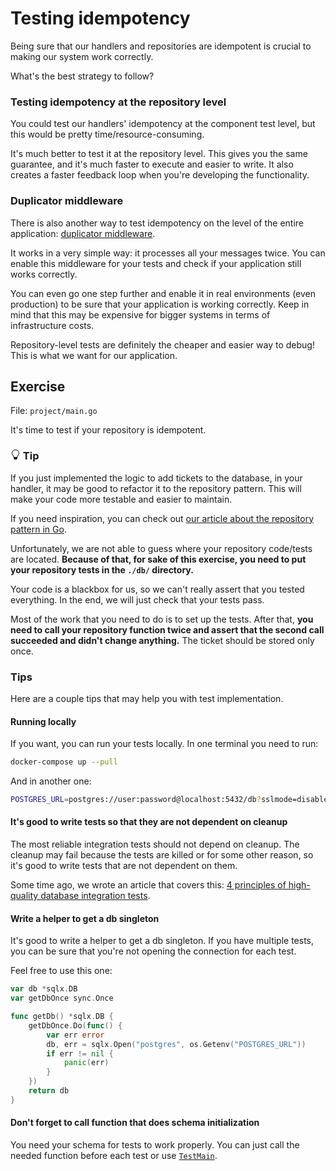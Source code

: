 # Testing idempotency

Being sure that our handlers and repositories are idempotent is crucial to making our system work correctly.

What's the best strategy to follow?

### Testing idempotency at the repository level

You could test our handlers' idempotency at the component test level, but this would be pretty time/resource-consuming.

It's much better to test it at the repository level. This gives you the same guarantee, and it's much faster to execute and easier to write.
It also creates a faster feedback loop when you're developing the functionality.

### Duplicator middleware

There is also another way to test idempotency on the level of the entire application: [duplicator middleware](https://watermill.io/docs/middlewares/#duplicator).

It works in a very simple way: it processes all your messages twice.
You can enable this middleware for your tests and check if your application still works correctly.

You can even go one step further and enable it in real environments (even production) to be sure that your application is working correctly.
Keep in mind that this may be expensive for bigger systems in terms of infrastructure costs.

Repository-level tests are definitely the cheaper and easier way to debug!
This is what we want for our application.

## Exercise

File: `project/main.go`

It's time to test if your repository is idempotent.


<div class="alert alert-dismissible bg-light-primary d-flex flex-column flex-sm-row p-7 mb-10">
    <div class="d-flex flex-column">
        <h3 class="mb-5 text-dark">
			<svg xmlns="http://www.w3.org/2000/svg" width="16" height="16" fill="currentColor" class="bi bi-lightbulb text-primary" viewBox="0 0 16 16">
			  <path d="M2 6a6 6 0 1 1 10.174 4.31c-.203.196-.359.4-.453.619l-.762 1.769A.5.5 0 0 1 10.5 13a.5.5 0 0 1 0 1 .5.5 0 0 1 0 1l-.224.447a1 1 0 0 1-.894.553H6.618a1 1 0 0 1-.894-.553L5.5 15a.5.5 0 0 1 0-1 .5.5 0 0 1 0-1 .5.5 0 0 1-.46-.302l-.761-1.77a1.964 1.964 0 0 0-.453-.618A5.984 5.984 0 0 1 2 6zm6-5a5 5 0 0 0-3.479 8.592c.263.254.514.564.676.941L5.83 12h4.342l.632-1.467c.162-.377.413-.687.676-.941A5 5 0 0 0 8 1z"/>
			</svg>
			Tip
		</h3>
        <span>

If you just implemented the logic to add tickets to the database, in your handler, it may be good to refactor it to the repository pattern.
This will make your code more testable and easier to maintain.

If you need inspiration, you can check out [our article about the repository pattern in Go](https://threedots.tech/post/repository-pattern-in-go/).

</span>
	</div>
	</div>

Unfortunately, we are not able to guess where your repository code/tests are located.
**Because of that, for sake of this exercise, you need to put your repository tests in the `./db/` directory.**

Your code is a blackbox for us, so we can't really assert that you tested everything. 
In the end, we will just check that your tests pass.

Most of the work that you need to do is to set up the tests.
After that, **you need to call your repository function twice and assert that the second call succeeded and didn't change anything.**
The ticket should be stored only once. 

### Tips

Here are a couple tips that may help you with test implementation.

#### Running locally

If you want, you can run your tests locally. In one terminal you need to run:

```bash
docker-compose up --pull
```

And in another one:

```bash
POSTGRES_URL=postgres://user:password@localhost:5432/db?sslmode=disable go test ./db/ -v
```

#### It's good to write tests so that they are not dependent on cleanup

The most reliable integration tests should not depend on cleanup.
The cleanup may fail because the tests are killed or for some other reason, so 
it's good to write tests that are not dependent on them.

Some time ago, we wrote an article that covers this: [4 principles of high-quality database integration tests](https://threedots.tech/post/database-integration-testing/).

#### Write a helper to get a db singleton

It's good to write a helper to get a db singleton.
If you have multiple tests, you can be sure that you're not opening the connection for each test.

Feel free to use this one:

```go
var db *sqlx.DB
var getDbOnce sync.Once

func getDb() *sqlx.DB {
	getDbOnce.Do(func() {
		var err error
		db, err = sqlx.Open("postgres", os.Getenv("POSTGRES_URL"))
		if err != nil {
			panic(err)
		}
	})
	return db
}
```

#### Don't forget to call function that does schema initialization

You need your schema for tests to work properly. You can just call the needed function before each test or use [`TestMain`](https://pkg.go.dev/testing#hdr-Main).

